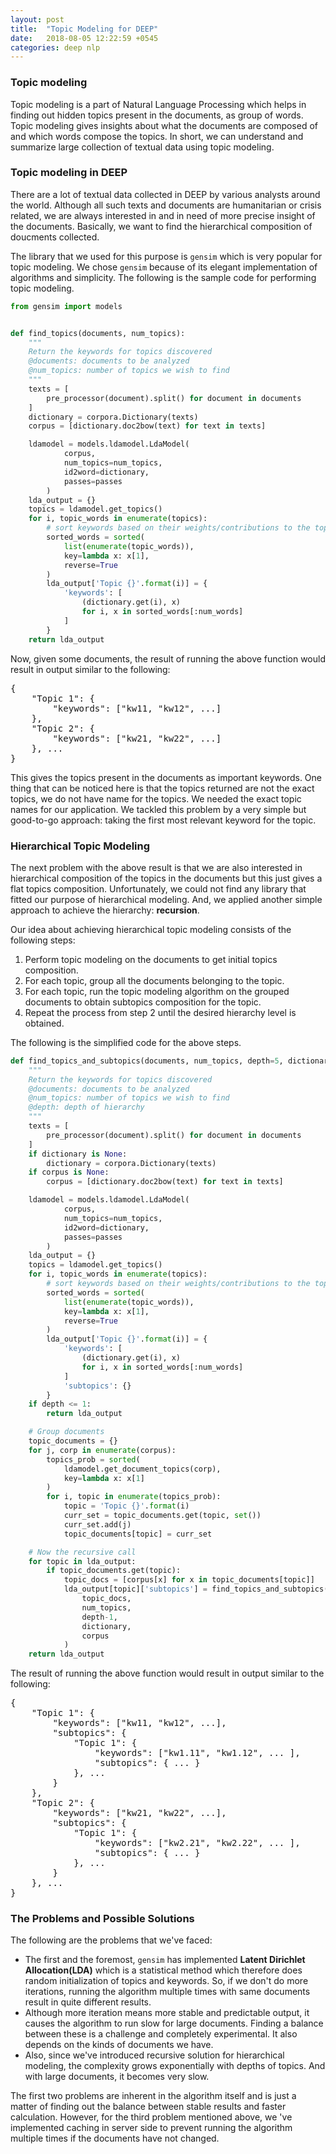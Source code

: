 ```yaml
---
layout: post
title:  "Topic Modeling for DEEP"
date:   2018-08-05 12:22:59 +0545
categories: deep nlp
---
```


### Topic modeling
Topic modeling is a part of Natural Language Processing which helps in finding out hidden topics present in the documents, as group of words. Topic modeling gives insights about what the documents are composed of
and which words compose the topics. In short, we can understand and summarize large collection of textual data using topic modeling.  

### Topic modeling in DEEP
There are a lot of textual data collected in DEEP by various analysts around the world. Although all such texts and documents are humanitarian or crisis related, we are always interested in and in need of more
precise insight of the documents. Basically, we want to find the hierarchical composition of doucments collected.  

The library that we used for this purpose is `gensim` which is very popular for topic modeling. We chose `gensim` because of its elegant implementation of algorithms and simplicity. The following is the sample 
code for performing topic modeling.  
```python
from gensim import models


def find_topics(documents, num_topics):
    """
    Return the keywords for topics discovered
    @documents: documents to be analyzed
    @num_topics: number of topics we wish to find
    """
    texts = [
        pre_processor(document).split() for document in documents
    ]
    dictionary = corpora.Dictionary(texts)
    corpus = [dictionary.doc2bow(text) for text in texts]

    ldamodel = models.ldamodel.LdaModel(
            corpus,
            num_topics=num_topics,
            id2word=dictionary,
            passes=passes
        )
    lda_output = {}
    topics = ldamodel.get_topics()
    for i, topic_words in enumerate(topics):
        # sort keywords based on their weights/contributions to the topic
        sorted_words = sorted(
            list(enumerate(topic_words)),
            key=lambda x: x[1],
            reverse=True
        )
        lda_output['Topic {}'.format(i)] = {
            'keywords': [
                (dictionary.get(i), x)
                for i, x in sorted_words[:num_words]
            ]
        }
    return lda_output
```
Now, given some documents, the result of running the above function would result in output similar to the following:
<pre>
{
    "Topic 1": {
        "keywords": ["kw11, "kw12", ...]
    },
    "Topic 2": {
        "keywords": ["kw21, "kw22", ...]
    }, ...
}
</pre>

This gives the topics present in the documents as important keywords. One thing that can be noticed here is that the topics returned are not the exact topics, we do not have name for the topics. We needed the 
exact topic names for our application. We tackled this problem by a very simple but good-to-go approach: taking the first most relevant keyword for the topic.  


### Hierarchical Topic Modeling
The next problem with the above result is that we are also interested in hierarchical composition of the topics in the documents but this just gives a flat topics composition. Unfortunately, we could not find any library that fitted 
our purpose of hierarchical modeling. And, we applied another simple approach to achieve the hierarchy: **recursion**.  

Our idea about achieving hierarchical topic modeling consists of the following steps:
1. Perform topic modeling on the documents to get initial topics composition.
2. For each topic, group all the documents belonging to the topic.
3. For each topic, run the topic modeling algorithm on the grouped documents to obtain subtopics composition for the topic.
4. Repeat the process from step 2 until the desired hierarchy level is obtained.

The following is the simplified code for the above steps.
```python
def find_topics_and_subtopics(documents, num_topics, depth=5, dictionary=None, corpus=None):
    """
    Return the keywords for topics discovered
    @documents: documents to be analyzed
    @num_topics: number of topics we wish to find
    @depth: depth of hierarchy
    """
    texts = [
        pre_processor(document).split() for document in documents
    ]
    if dictionary is None:
        dictionary = corpora.Dictionary(texts)
    if corpus is None:
        corpus = [dictionary.doc2bow(text) for text in texts]

    ldamodel = models.ldamodel.LdaModel(
            corpus,
            num_topics=num_topics,
            id2word=dictionary,
            passes=passes
        )
    lda_output = {}
    topics = ldamodel.get_topics()
    for i, topic_words in enumerate(topics):
        # sort keywords based on their weights/contributions to the topic
        sorted_words = sorted(
            list(enumerate(topic_words)),
            key=lambda x: x[1],
            reverse=True
        )
        lda_output['Topic {}'.format(i)] = {
            'keywords': [
                (dictionary.get(i), x)
                for i, x in sorted_words[:num_words]
            ]
            'subtopics': {}
        }
    if depth <= 1:
        return lda_output

    # Group documents
    topic_documents = {}
    for j, corp in enumerate(corpus):
        topics_prob = sorted(
            ldamodel.get_document_topics(corp),
            key=lambda x: x[1]
        )
        for i, topic in enumerate(topics_prob):
            topic = 'Topic {}'.format(i)
            curr_set = topic_documents.get(topic, set())
            curr_set.add(j)
            topic_documents[topic] = curr_set

    # Now the recursive call
    for topic in lda_output:
        if topic_documents.get(topic):
            topic_docs = [corpus[x] for x in topic_documents[topic]]
            lda_output[topic]['subtopics'] = find_topics_and_subtopics(
                topic_docs,
                num_topics,
                depth-1,
                dictionary,
                corpus
            )
    return lda_output
```
The result of running the above function would result in output similar to the following:
<pre>
{
    "Topic 1": {
        "keywords": ["kw11, "kw12", ...],
        "subtopics": {
            "Topic 1": {
                "keywords": ["kw1.11", "kw1.12", ... ],
                "subtopics": { ... }
            }, ...
        }
    },
    "Topic 2": {
        "keywords": ["kw21, "kw22", ...],
        "subtopics": {
            "Topic 1": {
                "keywords": ["kw2.21", "kw2.22", ... ],
                "subtopics": { ... }
            }, ...
        }
    }, ...
}
</pre>


### The Problems and Possible Solutions
The following are the problems that we've faced:
- The first and the foremost, `gensim` has implemented **Latent Dirichlet Allocation(LDA)** which is a statistical method which therefore does random initialization of topics and keywords. So, if we don't do more 
iterations, running the algorithm multiple times with same documents result in quite different results.
- Although more iteration means more stable and predictable output, it causes the algorithm to run slow for large documents. Finding a balance between these is a challenge and completely experimental. It also 
depends on the kinds of documents we have.
- Also, since we've introduced recursive solution for hierarchical modeling, the complexity grows exponentially with depths of topics. And with large documents, it becomes very slow.  

The first two problems are inherent in the algorithm itself and is just a matter of finding out the balance between stable results and faster calculation. However, for the third problem mentioned above, we
've implemented caching in server side to prevent running the algorithm multiple times if the documents have not changed.
